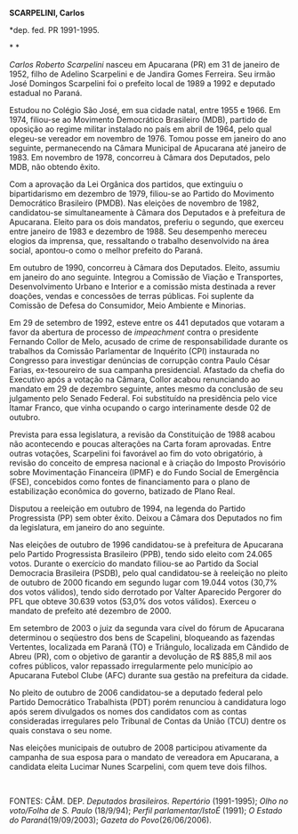 **SCARPELINI, Carlos**

\*dep. fed. PR 1991-1995.

* *

*Carlos Roberto Scarpelini* nasceu em Apucarana (PR) em 31 de janeiro de
1952, filho de Adelino Scarpelini e de Jandira Gomes Ferreira. Seu irmão
José Domingos Scarpelini foi o prefeito local de 1989 a 1992 e deputado
estadual no Paraná.

Estudou no Colégio São José, em sua cidade natal, entre 1955 e 1966. Em
1974, filiou-se ao Movimento Democrático Brasileiro (MDB), partido de
oposição ao regime militar instalado no país em abril de 1964, pelo qual
elegeu-se vereador em novembro de 1976. Tomou posse em janeiro do ano
seguinte, permanecendo na Câmara Municipal de Apucarana até janeiro de
1983. Em novembro de 1978, concorreu à Câmara dos Deputados, pelo MDB,
não obtendo êxito.

Com a aprovação da Lei Orgânica dos partidos, que extinguiu o
bipartidarismo em dezembro de 1979, filiou-se ao Partido do Movimento
Democrático Brasileiro (PMDB). Nas eleições de novembro de 1982,
candidatou-se simultaneamente à Câmara dos Deputados e à prefeitura de
Apucarana. Eleito para os dois mandatos, preferiu o segundo, que exerceu
entre janeiro de 1983 e dezembro de 1988. Seu desempenho mereceu elogios
da imprensa, que, ressaltando o trabalho desenvolvido na área social,
apontou-o como o melhor prefeito do Paraná.

Em outubro de 1990, concorreu à Câmara dos Deputados. Eleito, assumiu em
janeiro do ano seguinte. Integrou a Comissão de Viação e Transportes,
Desenvolvimento Urbano e Interior e a comissão mista destinada a rever
doações, vendas e concessões de terras públicas. Foi suplente da
Comissão de Defesa do Consumidor, Meio Ambiente e Minorias.

Em 29 de setembro de 1992, esteve entre os 441 deputados que votaram a
favor da abertura de processo de *impeachment* contra o presidente
Fernando Collor de Melo, acusado de crime de responsabilidade durante os
trabalhos da Comissão Parlamentar de Inquérito (CPI) instaurada no
Congresso para investigar denúncias de corrupção contra Paulo César
Farias, ex-tesoureiro de sua campanha presidencial. Afastado da chefia
do Executivo após a votação na Câmara, Collor acabou renunciando ao
mandato em 29 de dezembro seguinte, antes mesmo da conclusão de seu
julgamento pelo Senado Federal. Foi substituído na presidência pelo vice
Itamar Franco, que vinha ocupando o cargo interinamente desde 02 de
outubro.

Prevista para essa legislatura, a revisão da Constituição de 1988 acabou
não acontecendo e poucas alterações na Carta foram aprovadas. Entre
outras votações, Scarpelini foi favorável ao fim do voto obrigatório, à
revisão do conceito de empresa nacional e à criação do Imposto
Provisório sobre Movimentação Financeira (IPMF) e do Fundo Social de
Emergência (FSE), concebidos como fontes de financiamento para o plano
de estabilização econômica do governo, batizado de Plano Real.

Disputou a reeleição em outubro de 1994, na legenda do Partido
Progressista (PP) sem obter êxito. Deixou a Câmara dos Deputados no fim
da legislatura, em janeiro do ano seguinte.

Nas eleições de outubro de 1996 candidatou-se à prefeitura de Apucarana
pelo Partido Progressista Brasileiro (PPB), tendo sido eleito com 24.065
votos. Durante o exercício do mandato filiou-se ao Partido da Social
Democracia Brasileira (PSDB), pelo qual candidatou-se à reeleição no
pleito de outubro de 2000 ficando em segundo lugar com 19.044 votos
(30,7% dos votos válidos), tendo sido derrotado por Valter Aparecido
Pergorer do PFL que obteve 30.639 votos (53,0% dos votos válidos).
Exerceu o mandato de prefeito até dezembro de 2000.

Em setembro de 2003 o juiz da segunda vara cível do fórum de Apucarana
determinou o seqüestro dos bens de Scapelini, bloqueando as fazendas
Vertentes, localizada em Paranã (TO) e Triângulo, localizada em Cândido
de Abreu (PR), com o objetivo de garantir a devolução de R\$ 885,8 mil
aos cofres públicos, valor repassado irregularmente pelo município ao
Apucarana Futebol Clube (AFC) durante sua gestão na prefeitura da
cidade.

No pleito de outubro de 2006 candidatou-se a deputado federal pelo
Partido Democrático Trabalhista (PDT) porém renunciou à candidatura logo
após serem divulgados os nomes dos candidatos com as contas consideradas
irregulares pelo Tribunal de Contas da União (TCU) dentre os quais
constava o seu nome. 

Nas eleições municipais de outubro de 2008 participou ativamente da
campanha de sua esposa para o mandato de vereadora em Apucarana, a
candidata eleita Lucimar Nunes Scarpelini, com quem teve dois filhos.

 

FONTES: CÂM. DEP. *Deputados brasileiros. Repertório* (1991-1995); *Olho
no voto/Folha de S. Paulo* (18/9/94); *Perfil parlamentar/IstoÉ* (1991);
*O Estado do Paraná*(19/09/2003); *Gazeta do Povo*(26/06/2006).

 
